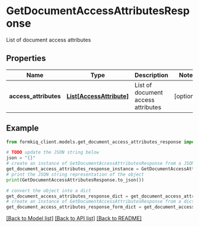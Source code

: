 # GetDocumentAccessAttributesResponse

List of document access attributes

## Properties

Name | Type | Description | Notes
------------ | ------------- | ------------- | -------------
**access_attributes** | [**List[AccessAttribute]**](AccessAttribute.md) | List of document access attributes | [optional] 

## Example

```python
from formkiq_client.models.get_document_access_attributes_response import GetDocumentAccessAttributesResponse

# TODO update the JSON string below
json = "{}"
# create an instance of GetDocumentAccessAttributesResponse from a JSON string
get_document_access_attributes_response_instance = GetDocumentAccessAttributesResponse.from_json(json)
# print the JSON string representation of the object
print(GetDocumentAccessAttributesResponse.to_json())

# convert the object into a dict
get_document_access_attributes_response_dict = get_document_access_attributes_response_instance.to_dict()
# create an instance of GetDocumentAccessAttributesResponse from a dict
get_document_access_attributes_response_form_dict = get_document_access_attributes_response.from_dict(get_document_access_attributes_response_dict)
```
[[Back to Model list]](../README.md#documentation-for-models) [[Back to API list]](../README.md#documentation-for-api-endpoints) [[Back to README]](../README.md)


